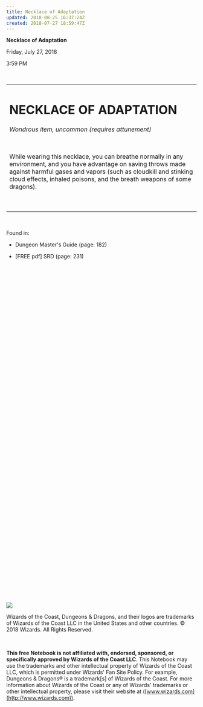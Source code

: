 ```yaml
---
title: Necklace of Adaptation
updated: 2018-08-25 16:37:24Z
created: 2018-07-27 18:59:47Z
---
```


**Necklace of Adaptation**

Friday, July 27, 2018

3:59 PM

 

<table><tbody><tr class="odd"><td><h1 id="necklace-of-adaptation"><strong>NECKLACE OF ADAPTATION</strong></h1><p><em>Wondrous item, uncommon (requires attunement)</em></p><p> </p><p>While wearing this necklace, you can breathe normally in any environment, and you have advantage on saving throws made against harmful gases and vapors (such as cloudkill and stinking cloud effects, inhaled poisons, and the breath weapons of some dragons).</p><p> </p></td></tr></tbody></table>

 

Found in:

-   Dungeon Master's Guide (page: 182)

-   \[FREE pdf\] SRD (page: 231)

##  

 

 

 

 

 

 

 

 

 

 

 

 

 

 

 

 

 

 

 

 

 

 

 

 

 

 

 

![](tmp\media\image1.png)

Wizards of the Coast, Dungeons & Dragons, and their logos are trademarks of Wizards of the Coast LLC in the United States and other countries. © 2018 Wizards. All Rights Reserved.

 

**This free Notebook is not affiliated with, endorsed, sponsored, or specifically approved by Wizards of the Coast LLC**. This Notebook may use the trademarks and other intellectual property of Wizards of the Coast LLC, which is permitted under Wizards' Fan Site Policy. For example, Dungeons & Dragons® is a trademark\[s\] of Wizards of the Coast. For more information about Wizards of the Coast or any of Wizards' trademarks or other intellectual property, please visit their website at ([www.wizards.com](http://www.wizards.com)).
